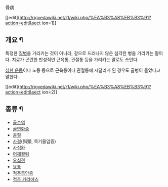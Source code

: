 骨病

[[edit](http://rigvedawiki.net/r1/wiki.php/%EA%B3%A8%EB%B3%91?action=edit&sect
ion=1)]

## 개요 ¶

  

특정한 [질병](%EC%A7%88%EB%B3%91.md)을 가리키는 것이 아니라, 겉으로 드러나지 않은 심각한 병을 가리키는 말이다.
치료가 곤란한 만성적인 근육통, 관절통 등을 가리키는 말로도 쓰인다.

  

[심한 운동](%EC%98%A4%EB%B2%84%ED%8A%B8%EB%A0%88%EC%9D%B4%EB%8B%9D.md)이나 노동 등으로
근육통이나 관절통에 시달리게 된 경우도 골병이 들었다고 말한다.

[[edit](http://rigvedawiki.net/r1/wiki.php/%EA%B3%A8%EB%B3%91?action=edit&sect
ion=2)]

## 종류 ¶

  * [골수염](%EA%B3%A8%EC%88%98%EC%97%BC.md)
  * [골연화증](%EA%B3%A8%EC%97%B0%ED%99%94%EC%A6%9D.md)
  * [골절](%EA%B3%A8%EC%A0%88.md)
  * [사경](%EC%82%AC%EA%B2%BD.md)(斜頸, 목기울임증)
  * [사십완](%EC%82%AC%EC%8B%AD%EC%99%84.md)
  * [어깨결림](%EC%96%B4%EA%B9%A8%EA%B2%B0%EB%A6%BC.md)
  * [오십견](%EC%98%A4%EC%8B%AD%EA%B2%AC.md)
  * [요통](%EC%9A%94%ED%86%B5.md)
  * [척추측만증](%EC%B2%99%EC%B6%94%EC%B8%A1%EB%A7%8C%EC%A6%9D.md)
  * [척추 카리에스](%EC%B2%99%EC%B6%94%20%EC%B9%B4%EB%A6%AC%EC%97%90%EC%8A%A4.md)

